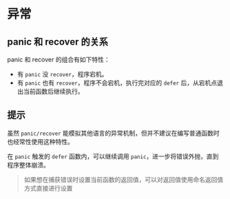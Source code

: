 # 异常

## panic 和 recover 的关系

panic 和 recover 的组合有如下特性：

- 有 `panic` 没 `recover`，程序宕机。
- 有 `panic` 也有 `recover`，程序不会宕机，执行完对应的 `defer` 后，从宕机点退出当前函数后继续执行。

## 提示

虽然 `panic/recover` 能模拟其他语言的异常机制，但并不建议在编写普通函数时也经常性使用这种特性。

在 `panic` 触发的 `defer` 函数内，可以继续调用 `panic`，进一步将错误外抛，直到程序整体崩溃。

> 如果想在捕获错误时设置当前函数的返回值，可以对返回值使用命名返回值方式直接进行设置

